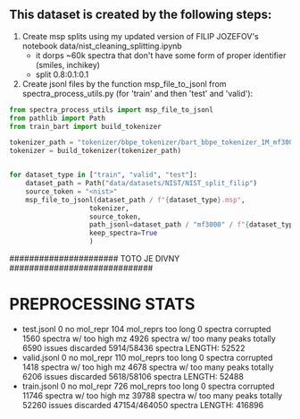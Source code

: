 ## This dataset is created by the following steps:
1. Create msp splits using my updated version of FILIP JOZEFOV's notebook data/nist_cleaning_splitting.ipynb
   - it dorps ~60k spectra that don't have some form of proper identifier (smiles, inchikey)
   - split 0.8:0.1:0.1
2. Create jsonl files by the function msp_file_to_jsonl from spectra_process_utils.py (for 'train' and then 'test' and 'valid'):

```python
from spectra_process_utils import msp_file_to_jsonl
from pathlib import Path
from train_bart import build_tokenizer

tokenizer_path = "tokenizer/bbpe_tokenizer/bart_bbpe_tokenizer_1M_mf3000.model"
tokenizer = build_tokenizer(tokenizer_path)


for dataset_type in ["train", "valid", "test"]:
    dataset_path = Path("data/datasets/NIST/NIST_split_filip")
    source_token = "<nist>"
    msp_file_to_jsonl(dataset_path / f"{dataset_type}.msp",
                    tokenizer,
                    source_token,
                    path_jsonl=dataset_path / "mf3000" / f"{dataset_type}.jsonl",
                    keep_spectra=True
                    )
```

###################### TOTO JE DIVNY #############################
# PREPROCESSING STATS
 - test.jsonl
   0 no mol_repr
   104 mol_reprs too long
   0 spectra corrupted
   1560 spectra w/ too high mz
   4926 spectra w/ too many peaks
   totally 6590 issues
   discarded 5914/58436 spectra
   LENGTH: 52522                    
 - valid.jsonl
   0 no mol_repr
   110 mol_reprs too long
   0 spectra corrupted
   1418 spectra w/ too high mz
   4678 spectra w/ too many peaks
   totally 6206 issues
   discarded 5618/58106 spectra 
   LENGTH: 52488                   
 - train.jsonl
   0 no mol_repr
   726 mol_reprs too long
   0 spectra corrupted
   11746 spectra w/ too high mz
   39788 spectra w/ too many peaks
   totally 52260 issues
   discarded 47154/464050 spectra
    LENGTH: 416896                          
